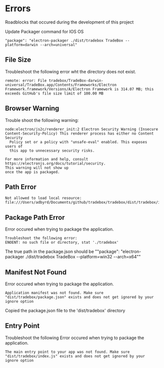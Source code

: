 # Errors
Roadblocks that occured during the development of this project  




Update Packager command for IOS OS
```
"package": "electron-packager ./dist/tradebox TradeBox --platform=darwin --arch=universal"
```


## File Size  
Troubleshoot the following error wht the directory does not exist.
```
remote: error: File tradebox/TradeBox-darwin-universal/TradeBox.app/Contents/Frameworks/Electron Framework.framework/Versions/A/Electron Framework is 314.07 MB; this exceeds GitHub's file size limit of 100.00 MB
```

## Browser Warning
Trouble shoot the following warning:
```
node:electron/js2c/renderer_init:2 Electron Security Warning (Insecure Content-Security-Policy) This renderer process has either no Content Security
  Policy set or a policy with "unsafe-eval" enabled. This exposes users of
  this app to unnecessary security risks.

For more information and help, consult
https://electronjs.org/docs/tutorial/security.
This warning will not show up
once the app is packaged.
```  

## Path Error  
```  
Not allowed to load local resource: file:///Users/adbyrd/Documents/github/tradebox/tradebox/dist/tradebox/index.html  
```  


## Package Path Error  
Error occured when trying to package the application.  
```
Troubleshoot the following error:
ENOENT: no such file or directory, stat './tradebox'
```
The true path in the package.json should be ""package": "electron-packager ./dist/tradebox TradeBox --platform=win32 --arch=x64""



## Manifest Not Found
Error occured when trying to package the application.  
```
Application manifest was not found. Make sure "dist/tradebox/package.json" exists and does not get ignored by your ignore option
```  
Copied the package.json file to the 'dist/tradebox' directory



## Entry Point
Troubleshoot the following
Error occured when trying to package the application. 
```
The main entry point to your app was not found. Make sure "dist/tradebox/index.js" exists and does not get ignored by your ignore option
```  
